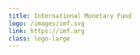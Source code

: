 ```yaml
---
title: International Monetary Fund
logo: /images/imf.svg
link: https://imf.org
class: logo-large
---
```


